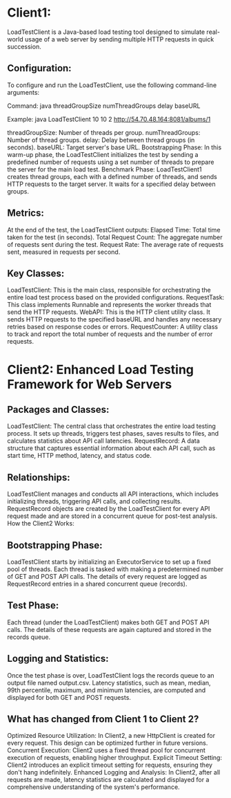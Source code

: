 # Client1: 
LoadTestClient is a Java-based load testing tool designed to simulate real-world usage of a web server by sending multiple HTTP requests in quick succession.
## Configuration: 
To configure and run the LoadTestClient, use the following command-line arguments:

Command: java <Filename> threadGroupSize numThreadGroups delay baseURL

Example: java LoadTestClient 10 10 2 http://54.70.48.164:8081/albums/1

threadGroupSize: Number of threads per group.
numThreadGroups: Number of thread groups.
delay: Delay between thread groups (in seconds).
baseURL: Target server's base URL.
Bootstrapping Phase: In this warm-up phase, the LoadTestClient initializes the test by sending a predefined number of requests using a set number of threads to prepare the server for the main load test.
Benchmark Phase: LoadTestClient1 creates thread groups, each with a defined number of threads, and sends HTTP requests to the target server. It waits for a specified delay between groups.
## Metrics:
At the end of the test, the LoadTestClient outputs:
Elapsed Time: Total time taken for the test (in seconds).
Total Request Count: The aggregate number of requests sent during the test.
Request Rate: The average rate of requests sent, measured in requests per second.
## Key Classes:
LoadTestClient: This is the main class, responsible for orchestrating the entire load test process based on the provided configurations.
RequestTask: This class implements Runnable and represents the worker threads that send the HTTP requests.
WebAPI: This is the HTTP client utility class. It sends HTTP requests to the specified baseURL and handles any necessary retries based on response codes or errors.
RequestCounter: A utility class to track and report the total number of requests and the number of error requests.

# Client2:  Enhanced Load Testing Framework for Web Servers
## Packages and Classes:
LoadTestClient: The central class that orchestrates the entire load testing process. It sets up threads, triggers test phases, saves results to files, and calculates statistics about API call latencies.
RequestRecord: A data structure that captures essential information about each API call, such as start time, HTTP method, latency, and status code.
## Relationships:
LoadTestClient manages and conducts all API interactions, which includes initializing threads, triggering API calls, and collecting results.
RequestRecord objects are created by the LoadTestClient for every API request made and are stored in a concurrent queue for post-test analysis.
How the Client2  Works:
## Bootstrapping Phase:
LoadTestClient starts by initializing an ExecutorService to set up a fixed pool of threads.
Each thread is tasked with making a predetermined number of GET and POST API calls.
The details of every request are logged as RequestRecord entries in a shared concurrent queue (records).
## Test Phase:
Each thread (under the LoadTestClient) makes both GET and POST API calls.
The details of these requests are again captured and stored in the records queue.
## Logging and Statistics:
Once the test phase is over, LoadTestClient logs the records queue to an output file named output.csv.
Latency statistics, such as mean, median, 99th percentile, maximum, and minimum latencies, are computed and displayed for both GET and POST requests.

## What has changed from Client 1 to Client 2?
Optimized Resource Utilization: In Client2, a new HttpClient is created for every request. This design can be optimized further in future versions.
Concurrent Execution: Client2 uses a fixed thread pool for concurrent execution of requests, enabling higher throughput.
Explicit Timeout Setting: Client2 introduces an explicit timeout setting for requests, ensuring they don't hang indefinitely.
Enhanced Logging and Analysis: In Client2, after all requests are made, latency statistics are calculated and displayed for a comprehensive understanding of the system's performance.
